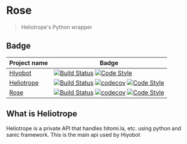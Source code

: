 # Rose

> Heliotrope's Python wrapper

## Badge

| Project name                                           | Badge                                                                                                                                                                                                                                                                                                                                                                                                               |
| ------------------------------------------------------ | ------------------------------------------------------------------------------------------------------------------------------------------------------------------------------------------------------------------------------------------------------------------------------------------------------------------------------------------------------------------------------------------------------------------- |
| [Hiyobot](https://github.com/Saebasol/Hiyobot)       | [![Build Status](https://travis-ci.com/Saebasol/Hiyobot.svg?branch=master)](https://travis-ci.com/Saebasol/Hiyobot) [![Code Style](https://img.shields.io/badge/code%20style-black-black)](https://github.com/psf/black)                                                                                                                                                                                        |
| [Heliotrope](https://github.com/Saebasol/Heliotrope) | [![Build Status](https://travis-ci.com/Saebasol/Heliotrope.svg?token=tgm7xirkFfBB6hx7iLsr&branch=master)](https://travis-ci.com/Saebasol/Heliotrope) [![codecov](https://codecov.io/gh/Saebasol/Heliotrope/branch/master/graph/badge.svg?token=VTL1Z4abB7)](https://codecov.io/gh/Saebasol/Heliotrope) [![Code Style](https://img.shields.io/badge/code%20style-black-black)](https://github.com/psf/black) |
| [Rose](https://github.com/Saebasol/Rose)             | [![Build Status](https://travis-ci.com/SaidBySolo/Rose.svg?branch=master)](https://travis-ci.com/SaidBySolo/Rose) [![codecov](https://codecov.io/gh/Saebasol/Rose/branch/master/graph/badge.svg)](https://codecov.io/gh/Saebasol/Rose) [![Code Style](https://img.shields.io/badge/code%20style-black-black)](https://github.com/psf/black)                                                                     |

## What is Heliotrope

Heliotrope is a private API that handles hitomi.la, etc. using python and sanic framework.
This is the main api used by Hiyobot

